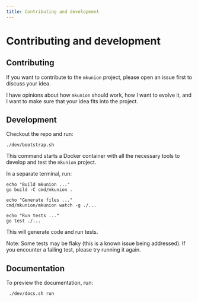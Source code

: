 ```yaml
---
title: Contributing and development
---
```


# Contributing and development
## Contributing

If you want to contribute to the `mkunion` project, please open an issue first to discuss your idea.

I have opinions about how `mkunion` should work, how I want to evolve it, and I want to make sure that your idea fits into the project.

## Development

Checkout the repo and run:
```
./dev/bootstrap.sh
```

This command starts a Docker container with all the necessary tools to develop and test the `mkunion` project.

In a separate terminal, run:
```
echo "Build mkunion ..."
go build -C cmd/mkunion .

echo "Generate files ..."
cmd/mkunion/mkunion watch -g ./...

echo "Run tests ..."
go test ./...
```

This will generate code and run tests.

Note: Some tests may be flaky (this is a known issue being addressed). If you encounter a failing test, please try running it again.

## Documentation

To preview the documentation, run:
```
 ./dev/docs.sh run
```
